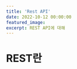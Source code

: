 ```yaml
---
title: 'Rest API'
date: 2022-10-12 00:00:00
featured_image: 
excerpt: REST API에 대해
---
```


REST란
================

